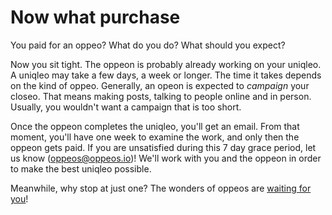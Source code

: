 # Now what purchase

You paid for an oppeo? What do you do? What should you expect?

Now you sit tight. The oppeon is probably already working on your uniqleo. A uniqleo may take a few days, a week or longer. The time it takes depends on the kind of oppeo. Generally, an opeon is expected to _campaign_ your closeo. That means making posts, talking to people online and in person. Usually, you wouldn't want a campaign that is too short.

Once the oppeon completes the uniqleo, you'll get an email. From that moment, you'll have one week to examine the work, and only then the oppeon gets paid. If you are unsatisfied during this 7 day grace period, let us know (oppeos@oppeos.io)! We'll work with you and the oppeon in order to make the best uniqleo possible.

Meanwhile, why stop at just one? The wonders of oppeos are [waiting for you](/search/oppeos)!

